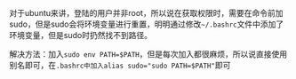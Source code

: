 对于ubuntu来讲，登陆的用户并非root，所以说在获取权限时，需要在命令前加sudo，但是sudo会将环境变量进行重置，明明通过修改`~/.bashrc`文件中添加了环境变量，但是sudo时扔然找不到路径。



解决方法：加入`sudo env PATH=$PATH`，但是每次加入都很麻烦，所以说直接使用别名即可，在`.bashrc中加入alias sudo="sudo PATH=$PATH"`即可

